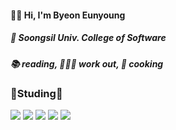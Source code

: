 
<h4>🖐🏻 Hi, I'm Byeon Eunyoung </h4>
<h5>🏫 Soongsil Univ. College of Software</h5>
<h5>📚 reading, 🤸🏻‍♀️ work out, 🍳 cooking</h5>
  

<h3>📒Studing📒</h3>
<img src="https://img.shields.io/badge/C++-0067A3?style=flat-square&logo=C++&logoColor=white"/>
<img src="https://img.shields.io/badge/Spring-81C147?style=flat-square&logo=Spring&logoColor=white"/> 
<img src="https://img.shields.io/badge/Java-007396?style=flat-square&logo=Java&logoColor=white"/> 
<img src="https://img.shields.io/badge/Python-FFCA28?style=flat-square&logo=Python&logoColor=white"/>
<img src="https://img.shields.io/badge/JS-F7DF1E?style=flat-square&logo=JavaScript&logoColor=white"/>
  

</div>
